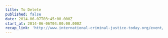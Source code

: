 ```yaml
---
title: To Delete
published: false
date: 2014-06-07T03:45:00.000Z
start_at: 2014-06-06T04:00:00.000Z
recap_link: 'http://www.international-criminal-justice-today.org/event/2014/06/02/practical-challenges-icc/'
---
```



